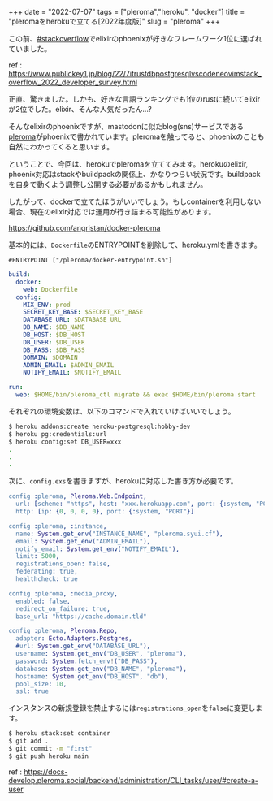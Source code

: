 +++
date = "2022-07-07"
tags = ["pleroma","heroku", "docker"]
title = "pleromaをherokuで立てる[2022年度版]"
slug = "pleroma"
+++

この前、[#stackoverflow](https://twitter.com/StackOverflow/status/1539608579291971584)でelixirのphoenixが好きなフレームワーク1位に選ばれていました。

ref : https://www.publickey1.jp/blog/22/7itrustdbpostgresqlvscodeneovimstack_overflow_2022_developer_survey.html

正直、驚きました。しかも、好きな言語ランキングでも1位のrustに続いてelixirが2位でした。elixir、そんな人気だったん...?

そんなelixirのphoenixですが、mastodonに似たblog(sns)サービスである[pleroma](https://git.pleroma.social/pleroma/pleroma)がphoenixで書かれています。pleromaを触ってると、phoenixのことも自然にわかってくると思います。

ということで、今回は、herokuでpleromaを立ててみます。herokuのelixir, phoenix対応はstackやbuildpackの関係上、かなりつらい状況です。buildpackを自身で動くよう調整し公開する必要があるかもしれません。

したがって、dockerで立てたほうがいいでしょう。もしcontainerを利用しない場合、現在のelixir対応では運用が行き詰まる可能性があります。

https://github.com/angristan/docker-pleroma

基本的には、`Dockerfile`のENTRYPOINTを削除して、heroku.ymlを書きます。

```
#ENTRYPOINT ["/pleroma/docker-entrypoint.sh"]
```

```yml:heroku.yml
build:
  docker:
    web: Dockerfile
  config:
    MIX_ENV: prod
    SECRET_KEY_BASE: $SECRET_KEY_BASE
    DATABASE_URL: $DATABASE_URL
    DB_NAME: $DB_NAME
    DB_HOST: $DB_HOST
    DB_USER: $DB_USER
    DB_PASS: $DB_PASS
    DOMAIN: $DOMAIN
    ADMIN_EMAIL: $ADMIN_EMAIL
    NOTIFY_EMAIL: $NOTIFY_EMAIL

run:
  web: $HOME/bin/pleroma_ctl migrate && exec $HOME/bin/pleroma start
```

それぞれの環境変数は、以下のコマンドで入れていけばいいでしょう。

```sh
$ heroku addons:create heroku-postgresql:hobby-dev
$ heroku pg:credentials:url
$ heroku config:set DB_USER=xxx
.
.
.
```

次に、`config.exs`を書きますが、herokuに対応した書き方が必要です。

```erlang
config :pleroma, Pleroma.Web.Endpoint,
  url: [scheme: "https", host: "xxx.herokuapp.com", port: {:system, "PORT"}],
  http: [ip: {0, 0, 0, 0}, port: {:system, "PORT"}]

config :pleroma, :instance,
  name: System.get_env("INSTANCE_NAME", "pleroma.syui.cf"),
  email: System.get_env("ADMIN_EMAIL"),
  notify_email: System.get_env("NOTIFY_EMAIL"),
  limit: 5000,
  registrations_open: false,
  federating: true,
  healthcheck: true

config :pleroma, :media_proxy,
  enabled: false,
  redirect_on_failure: true,
  base_url: "https://cache.domain.tld"

config :pleroma, Pleroma.Repo,
  adapter: Ecto.Adapters.Postgres,
  #url: System.get_env("DATABASE_URL"),
  username: System.get_env("DB_USER", "pleroma"),
  password: System.fetch_env!("DB_PASS"),
  database: System.get_env("DB_NAME", "pleroma"),
  hostname: System.get_env("DB_HOST", "db"),
  pool_size: 10,
  ssl: true
```

インスタンスの新規登録を禁止するには`registrations_open`を`false`に変更します。

```sh
$ heroku stack:set container
$ git add .
$ git commit -m "first"
$ git push heroku main
```

ref : https://docs-develop.pleroma.social/backend/administration/CLI_tasks/user/#create-a-user
